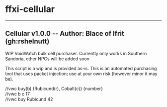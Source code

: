 # ffxi-cellular

-----------------------------------------------------------
Cellular v1.0.0 -- Author: Blace of Ifrit (gh:rshelnutt)
-----------------------------------------------------------
WIP VoidWatch bulk cell purchaser. Currently only works in Southern Sandoria, other NPCs will be added soon

This script is a wip and is provided as-is.
This is an automated purchasing tool that uses packet injection; use at your own risk (however minor it may be).
     
//vwc buy(b) {Rubicund(r), Cobalt(c)} {number}  
//vwc b c 17  
//vwc buy Rubicund 42  
